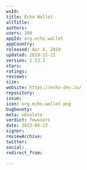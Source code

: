 ```yaml
---
wsId: 
title: Echo Wallet
altTitle: 
authors: 
users: 100
appId: org.echo.wallet
appCountry: 
released: Apr 4, 2019
updated: 2019-11-21
version: 1.13.2
stars: 
ratings: 
reviews: 
size: 
website: https://echo-dev.io/
repository: 
issue: 
icon: org.echo.wallet.png
bugbounty: 
meta: obsolete
verdict: fewusers
date: 2022-06-22
signer: 
reviewArchive: 
twitter: 
social: 
redirect_from: 

---
```


